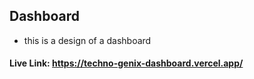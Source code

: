## Dashboard
* this is a design of a dashboard 

#### Live Link: https://techno-genix-dashboard.vercel.app/
